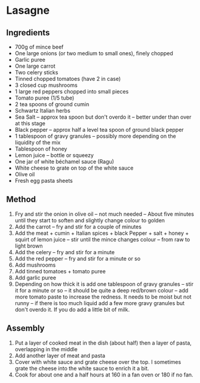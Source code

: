 # Lasagne

## Ingredients

- 700g of mince beef
- One large onions (or two medium to small ones), finely chopped
- Garlic puree
- One large carrot
- Two celery sticks
- Tinned chopped tomatoes (have 2 in case)
- 3 closed cup mushrooms
- 1 large red peppers chopped into small pieces
- Tomato puree (1/5 tube)
- 2 tea spoons of ground cumin
- Schwartz Italian herbs
- Sea Salt – approx tea spoon but don't overdo it – better under than over at this stage
- Black pepper – approx half a level tea spoon of ground black pepper
- 1 tablespoon of gravy granules – possibly more depending on the liquidity of the mix
- Tablespoon of honey
- Lemon juice – bottle or squeezy
- One jar of white béchamel sauce (Ragu)
- White cheese to grate on top of the white sauce
- Olive oil
- Fresh egg pasta sheets

## Method

1. Fry and stir the onion in olive oil – not much needed – About five minutes until they start to soften and slightly change colour to golden
2. Add the carrot – fry and stir for a couple of minutes
3. Add the meat + cumin + Italian spices + black Pepper + salt + honey + squirt of lemon juice – stir until the mince changes colour – from raw to light brown
4. Add the celery – fry and stir for a minute
5. Add the red pepper – fry and stir for a minute or so
6. Add mushrooms
7. Add tinned tomatoes + tomato puree
8. Add garlic puree
9. Depending on how thick it is add one tablespoon of gravy granules – stir it for a minute or so – it should be quite a deep red/brown colour – add more tomato paste to increase the redness. It needs to be moist but not runny – if there is too much liquid add a few more gravy granules but don't overdo it. If you do add a little bit of milk.

## Assembly

1. Put a layer of cooked meat in the dish (about half) then a layer of pasta, overlapping in the middle
2. Add another layer of meat and pasta
3. Cover with white sauce and grate cheese over the top. I sometimes grate the cheese into the white sauce to enrich it a bit.
4. Cook for about one and a half hours at 160 in a fan oven or 180 if no fan.